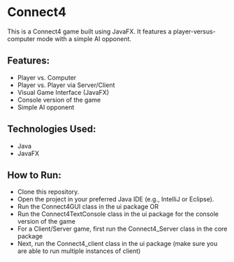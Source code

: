 # Connect4

This is a Connect4 game built using JavaFX. It features a player-versus-computer mode with a simple AI opponent.

## Features:
- Player vs. Computer
- Player vs. Player via Server/Client
- Visual Game Interface (JavaFX)
- Console version of the game
- Simple AI opponent

## Technologies Used:
- Java
- JavaFX

## How to Run:
- Clone this repository.
- Open the project in your preferred Java IDE (e.g., IntelliJ or Eclipse).
- Run the Connect4GUI class in the ui package OR
- Run the Connect4TextConsole class in the ui package for the console version of the game
- For a Client/Server game, first run the Connect4_Server class in the core package
- Next, run the Connect4_client class in the ui package (make sure you are able to run multiple instances of client) 
